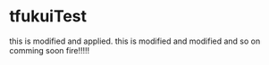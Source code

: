 # tfukuiTest
this is modified and applied.
this is modified and modified
and so on comming soon fire!!!!!
